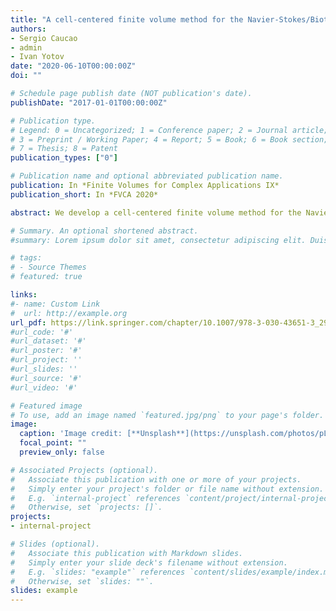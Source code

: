 ```yaml
---
title: "A cell-centered finite volume method for the Navier-Stokes/Biot model"
authors:
- Sergio Caucao
- admin
- Ivan Yotov
date: "2020-06-10T00:00:00Z"
doi: ""

# Schedule page publish date (NOT publication's date).
publishDate: "2017-01-01T00:00:00Z"

# Publication type.
# Legend: 0 = Uncategorized; 1 = Conference paper; 2 = Journal article;
# 3 = Preprint / Working Paper; 4 = Report; 5 = Book; 6 = Book section;
# 7 = Thesis; 8 = Patent
publication_types: ["0"]

# Publication name and optional abbreviated publication name.
publication: In *Finite Volumes for Complex Applications IX*
publication_short: In *FVCA 2020*

abstract: We develop a cell-centered finite volume method for the Navier–Stokes/Biot model, based on a fully mixed formulation with weakly symmetric stresses. The multipoint stress mixed finite element method is employed for the Navier–Stokes and elasticity equations, while the multipoint flux mixed finite element method is used for Darcy’s flow. These methods allow for local elimination of the fluid and poroelastic stresses, vorticity, and rotation, resulting in a positive definite finite volume scheme for the fluid and structure velocities and the Darcy pressure, coupled via Lagrange multipliers on the interface to impose the transmission conditions.

# Summary. An optional shortened abstract.
#summary: Lorem ipsum dolor sit amet, consectetur adipiscing elit. Duis posuere tellus ac convallis placerat. Proin tincidunt magna sed ex sollicitudin condimentum.

# tags:
# - Source Themes
# featured: true

links:
#- name: Custom Link
#  url: http://example.org
url_pdf: https://link.springer.com/chapter/10.1007/978-3-030-43651-3_29
#url_code: '#'
#url_dataset: '#'
#url_poster: '#'
#url_project: ''
#url_slides: ''
#url_source: '#'
#url_video: '#'

# Featured image
# To use, add an image named `featured.jpg/png` to your page's folder. 
image:
  caption: 'Image credit: [**Unsplash**](https://unsplash.com/photos/pLCdAaMFLTE)'
  focal_point: ""
  preview_only: false

# Associated Projects (optional).
#   Associate this publication with one or more of your projects.
#   Simply enter your project's folder or file name without extension.
#   E.g. `internal-project` references `content/project/internal-project/index.md`.
#   Otherwise, set `projects: []`.
projects:
- internal-project

# Slides (optional).
#   Associate this publication with Markdown slides.
#   Simply enter your slide deck's filename without extension.
#   E.g. `slides: "example"` references `content/slides/example/index.md`.
#   Otherwise, set `slides: ""`.
slides: example
---
```


